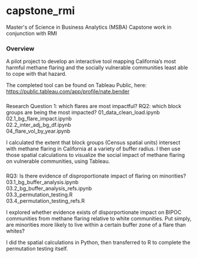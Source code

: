 # capstone_rmi
Master's of Science in Business Analytics (MSBA) Capstone work in conjunction with RMI

### Overview
A pilot project to develop an interactive tool mapping California’s most harmful methane flaring and the socially vulnerable communities least able to cope with that hazard.

The completed tool can be found on Tableau Public, here: https://public.tableau.com/app/profile/nate.bender

###
Research Question 1: which flares are most impactful? 
RQ2: which block groups are being the most impacted? 
01_data_clean_load.ipynb   
02.1_bg_flare_impact.ipynb  
02.2_inter_adj_bg_df.ipynb      
04_flare_vol_by_year.ipynb    

I calculated the extent that block groups (Census spatial units) intersect with methane flaring in California at a variety of buffer radius. I then use those spatial calculations to visualize the social impact of methane flaring on vulnerable communities, using Tableau. 

###
RQ3: Is there evidence of disproportionate impact of flaring on minorities? 
03.1_bg_buffer_analysis.ipynb     
03.2_bg_buffer_analysis_refs.ipynb    
03.3_permutation_testing.R    
03.4_permutation_testing_refs.R     

I explored whether evidence exists of disporportionate impact on BIPOC communities from methane flaring relative to white communities. Put simply, are minorities more likely to live within a certain buffer zone of a flare than whites?

I did the spatial calculations in Python, then transferred to R to complete the permutation testing itself. 


